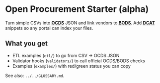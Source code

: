 <!-- status: stub; target: 150+ words -->
<!-- status: stub; target: 150+ words -->
<!-- status: stub; target: 150+ words -->
# Open Procurement Starter (alpha)

Turn simple CSVs into **<abbr title="Open Contracting Data Standard"><abbr title="Open Contracting Data Standard">OCDS</abbr></abbr>** JSON and link vendors to
**<abbr title="Beneficial Ownership Data Standard"><abbr title="Beneficial Ownership Data Standard">BODS</abbr></abbr>**.
Add **<abbr title="Data Catalog Vocabulary"><abbr title="Data Catalog Vocabulary">DCAT</abbr></abbr>** snippets so any portal can index your files.

## What you get
- ETL examples (`etl/`) to go from CSV → OCDS JSON
- Validator hooks (`validators/`) to call official OCDS/BODS checks
- Examples (`examples/`) with red/green status you can copy

See also: `../../GLOSSARY.md`.




